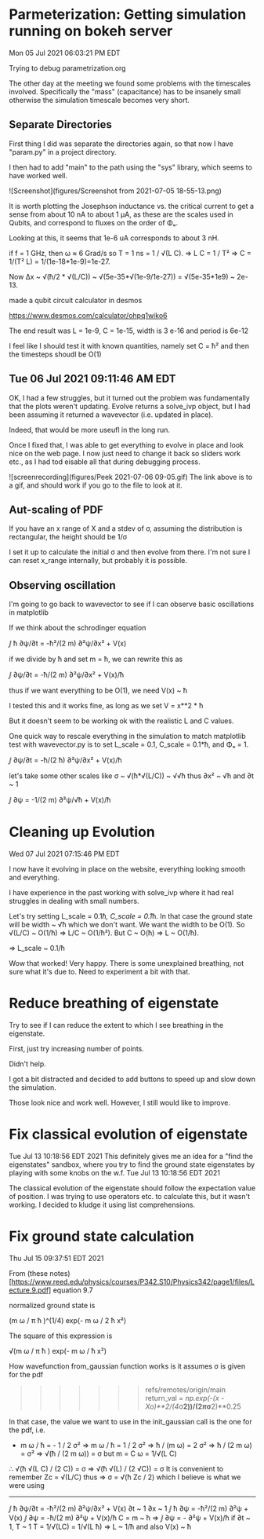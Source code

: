 # Parmeterization: Getting simulation running on bokeh server

Mon 05 Jul 2021 06:03:21 PM EDT

Trying to debug parametrization.org

The other day at the meeting we found some problems with the
timescales involved.  Specifically the "mass" (capacitance) has to be
insanely small otherwise the simulation timescale becomes very short.

## Separate Directories

First thing I did was separate the directories again, so that now I
have "param.py" in a project directory.

I then had to add "main" to the path using the "sys" library, which
seems to have worked well.

![Screenshot](figures/Screenshot from 2021-07-05 18-55-13.png)

It is worth plotting the Josephson inductance vs. the critical current to get a sense from about
10 nA to about 1 μA, as these are the scales used in Qubits, and correspond to fluxes on the 
order of Φₒ.

Looking at this, it seems that 1e-6 uA corresponds to about 3 nH.

if f = 1 GHz, then ω ≈ 6 Grad/s so T = 1 ns = 1 / √(L C).
⇒ L C = 1 / T² ⇒ C = 1/(T² L) = 1/(1e-18*1e-9)=1e-27.

Now Δx ~ √(ħ/2 * √(L/C)) ~ √(5e-35*√(1e-9/1e-27)) = √(5e-35*1e9) ~ 2e-13.

made a qubit circuit calculator in desmos

<https://www.desmos.com/calculator/ohpq1wiko6>

The end result was L = 1e-9, C = 1e-15, width is 3 e-16 and period is 6e-12

I feel like I should test it with known quantities, namely set C = ħ² and then
the timesteps shoudl be O(1)

## Tue 06 Jul 2021 09:11:46 AM EDT

OK, I had a few struggles, but it turned out the problem was fundamentally
that the plots weren't updating.  Evolve returns a solve_ivp object, but
I had been assuming it returned a wavevector (i.e. updated in place).

Indeed, that would be more useufl in the long run.

Once I fixed that, I was able to get everything to evolve in place and
look nice on the web page.  I now just need to change it back so
sliders work etc., as I had tod eisable all that during debugging
process.

![screenrecording](figures/Peek 2021-07-06 09-05.gif)
The link above is to a gif, and should work if you go to the file to look at it.
## Aut-scaling of PDF

If you have an x range of X and a stdev of σ, assuming the distribution
is rectangular, the height should be 1/σ

I set it up to calculate the initial σ and then evolve from there.
I'm not sure I can reset x_range internally, but probably it is possible.

## Observing oscillation

I'm going to go back to wavevector to see if I can observe basic oscillations
in matplotlib

If we think about the schrodinger equation

ⅉ ħ ∂ψ/∂t = -ħ²/(2 m) ∂²ψ/∂x² + V(x)

if we divide by  ħ and set m = ħ, we can rewrite this as


ⅉ ∂ψ/∂t = -ħ/(2 m) ∂²ψ/∂x² + V(x)/ħ

thus if we want everything to be O(1), we need V(x) ~ ħ

I tested this and it works fine, as long as we set V = x**2 * ħ

But it doesn't seem to be working ok with the realistic L and C
values.

One quick way to rescale everything in the simulation to match matplotlib
test with wavevector.py is to set L_scale = 0.1, C_scale = 0.1*ħ, and Φₒ = 1.

ⅉ ∂ψ/∂t = -ħ/(2 ħ) ∂²ψ/∂x² + V(x)/ħ

let's take some other scales like σ ~ √(ħ*√(L/C)) ~ √√ħ thus ∂x² ~ √ħ and
∂t ~ 1

ⅉ ∂ψ = -1/(2 m) ∂²ψ/√ħ + V(x)/ħ

# Cleaning up Evolution
Wed 07 Jul 2021 07:15:46 PM EDT

I now have it evolving in place on the website, everything looking smooth and
everything.

I have experience in the past working with solve_ivp where it had real struggles in dealing with small numbers.

Let's try setting L_scale = 0.1*ħ, C_scale = 0.1*ħ.  In that case the
ground state will be width ~ √ħ which we don't want.  We want the width
to be O(1).  So √(L/C) ~ O(1/ħ) ⇒ L/C ~ O(1/ħ²).  But C ~ O(ħ) ⇒ L ~ O(1/ħ).

⇒ L_scale ~ 0.1/ħ

Wow that worked!  Very happy.  There is some unexplained breathing, not sure
what it's due to.  Need to experiment a bit with that.

# Reduce breathing of eigenstate

Try to see if I can reduce the extent to which I see breathing in the eigenstate.

First, just try increasing number of points. 

Didn't help.

I got a bit distracted and decided to add buttons to speed up and slow down the simulation.

Those look nice and work well.  However, I still would like to improve.
# Fix classical evolution of eigenstate

Tue Jul 13 10:18:56 EDT 2021
This definitely gives me an idea for a "find the eigenstates" sandbox, where you try to find
the ground state eigenstates by playing with some knobs on the w.f.
Tue Jul 13 10:18:56 EDT 2021

The classical evolution of the eigenstate should follow the expectation
value of position.  I was trying to use operators etc. to calculate this, but
it wasn't working.  I decided to kludge it using list comprehensions.

# Fix ground state calculation

Thu Jul 15 09:37:51 EDT 2021

From (these notes)[https://www.reed.edu/physics/courses/P342.S10/Physics342/page1/files/Lecture.9.pdf]
equation 9.7

normalized ground state is

(m ω / π ħ )^(1/4) exp(- m ω / 2 ħ x²)

The square of this expression is

√(m ω / π ħ ) exp(- m ω / ħ x²)

How wavefunction from_gaussian function works is it assumes σ is given for the pdf

>>>>>>> refs/remotes/origin/main
return_val *= np.exp(-(x - Xo)**2/(4*σ**2))/(2*π*σ**2)**0.25

In that case, the value we want to use in the init_gaussian call is the one for the pdf, i.e.

- m ω / ħ = - 1 / 2 σ²
⇒ m ω / ħ =  1 / 2 σ²
⇒ ħ / (m ω) =  2 σ²
⇒ ħ / (2 m ω) =  σ²
⇒ √(ħ / (2 m ω)) =  σ
but
m = C
ω = 1/√(L C)

∴ √(ħ √(L C) / (2 C)) =  σ
⇒ √(ħ √(L) / (2 √C)) =  σ
It is convenient to remember Zc = √(L/C) thus
⇒ σ = √(ħ Zc / 2) which I believe is what we were using

-----

ⅉ ħ ∂ψ/∂t = -ħ²/(2 m) ∂²ψ/∂x² + V(x)
∂t ~ 1
∂x ~ 1
ⅉ ħ ∂ψ = -ħ²/(2 m) ∂²ψ + V(x)
ⅉ ∂ψ = -ħ/(2 m) ∂²ψ + V(x)/ħ
C = m ~ ħ
⇒ ⅉ ∂ψ = - ∂²ψ + V(x)/ħ
if ∂t ~ 1, T ~ 1
T = 1/√(LC) = 1/√(L ħ) ⇒ L ~ 1/ħ
and also
V(x) ~ ħ
